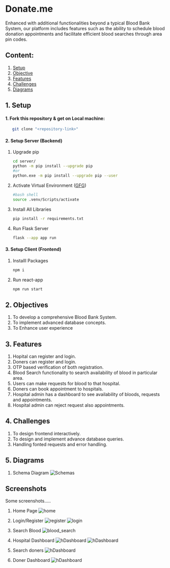 # Donate.me
Enhanced with additional functionalities beyond a typical Blood Bank System, our platform includes features such as the ability to schedule blood donation appointments and facilitate efficient blood searches through area pin codes.


## Content:
   1. [Setup](#1-setup)
   1. [Objective](#2-objectives)
   2. [Features](#3-features)
   2. [Challenges](#4-challenges)
   2. [Diagrams](#5-diagrams)
   <!-- 2. [Conclusion](#) -->



## 1. Setup
#### 1. Fork this repository & get on Local machine:
```bash
   git clone "<repository-link>"
```

#### 2. Setup Server (Backend)
1. Upgrade pip
   ```bash
   cd server/
   python -m pip install --upgrade pip
   #or
   python.exe -m pip install --upgrade pip --user 
   ```
3. Activate Virtual Environment ([GFG](https://www.geeksforgeeks.org/python-virtual-environment/))
   ```bash
   #bash shell
   source .venv/Scripts/activate
   ```
4. Install All Libraries
   ```bash
   pip install -r requirements.txt
   ```
5. Run Flask Server
   ```bash
   flask --app app run
   ```

#### 3. Setup Client (Frontend)
1. Installl Packages
   ```bash
   npm i 
   ```
2. Run react-app
   ```bash
   npm run start
   ```


## 2. Objectives
1. To develop a comprehensive Blood Bank System.
2. To implement advanced database concepts.
3. To Enhance user experience


## 3. Features
1. Hopital can register and login.
2. Doners can register and login.
3. OTP based verification of both registration.
4. Blood Search functionality to search availability of blood in particular area.
5. Users can make requests for blood to that hospital.
6. Doners can book appointment to hospitals.
7. Hospital admin has a dashboard to see availability of bloods, requests and appointments.
8. Hospital admin can reject request also appointments.


## 4. Challenges
1. To design frontend interactively.
2. To design and implement advance database queries.
3. Handling fonted requests and error handling.


## 5. Diagrams

1. Schema Diagram
![Schemas](./ReadmeImages/Schemas_Diagram.jpg)


## Screenshots
Some screenshots.....
1. Home Page
![home](./ReadmeImages/db4.png)

2. Login/Register
![register](./ReadmeImages/db5.png)
![login](./ReadmeImages/db6.png)

3. Search Blood
![blood_search](./ReadmeImages/db1.png)

4. Hospital Dashboard
![hDashboard](./ReadmeImages/db2.png)
![hDashboard](./ReadmeImages/db7.png)

5. Search doners
![hDashboard](./ReadmeImages/db3.png)

6. Doner Dashboard
![hDashboard](./ReadmeImages/db8.png)


